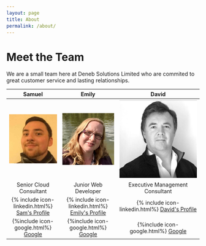 ```yaml
---
layout: page
title: About
permalink: /about/
---
```

# Meet the Team

We are a small team here at Deneb Solutions Limited who are commited to great customer service and lasting relationships.

|Samuel 			|Emily				|David				|
|:-----------------:|:-----------------:|:-----------------:|
|![Picture of Samuel](/sam.jpg "Samuel")|![Picture of Emily](/Emily.jpg "Emily")|![Picture of David](/David.jpg "David")|
|Senior Cloud Consultant|Junior Web Developer|Executive Management Consultant|
|{% include icon-linkedin.html%} [Sam's Profile](https://www.linkedin.com/in/samuelcprowe/) | {% include icon-linkedin.html%} [Emily's Profile](https://www.linkedin.com/in/emily-rowe-b1aa79150/) | {% include icon-linkedin.html%} [David's Profile](https://www.linkedin.com/in/david-rowe-8559501/) |
|{%include icon-google.html%} [Google](https://plus.google.com/u/0/109881631629325169004) |{%include icon-google.html%} [Google](https://plus.google.com/u/0/103218008912435453054)|{%include icon-google.html%} [Google](https://plus.google.com/u/0/116821808766883303229)|


<!--[jekyllrb.com](http://jekyllrb.com/)  How to add in a website within MD pages-->

<!-- You can view my public folders in Git Hub at:
{% include icon-github.html username="Sam-Rowe" %} /
[Sam-Rowe](https://github.com/Sam-Rowe)

You can find the source code for Jekyll at
{% include icon-github.html username="jekyll" %} /
[jekyll](https://github.com/jekyll/jekyll)

You can contact Sam via his LinkedIn page: 
{% include icon-linkedin.html username="samuelcprowe" %} 

 -->

